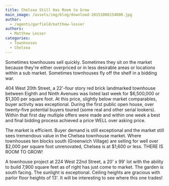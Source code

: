 ```yaml
---
title: Chelsea Still Has Room to Grow
main_image: /assets/img/blog/download-20151006154000.jpg
author:
  - /agents/garfield/matthew-lesser
authors:
  - Matthew Lesser
categories:
  - Townhouses
  - Chelsea
---
```

<p>Sometimes townhouses sell quickly. Sometimes they sit on the market because they're either overpriced or in less desirable areas or locations within a sub market. Sometimes townhouses fly off the shelf in a bidding war.</p><p>404 West 20th Street, a 22'-four story red brick landmarked townhouse between Eighth and Ninth Avenues was listed last week for $6,500,000 or $1,300 per square foot. At this price, slightly below market comparables, buyer activity was exceptional. During the first public open house, over twenty-five potential buyers toured (some real and other serial lookers). Within that first day multiple offers were made and within one week a best and final bidding process achieved a price WELL over asking price.</p><p>The market is efficient. Buyer demand is still exceptional and the market still sees tremendous value in the Chelsea townhouse market. Where townhouses ten blocks south (Greenwich Village) are selling for well over $2,000 per square foot unrenovated, Chelsea is at $1,600 or less. THERE IS ROOM TO GROW!</p><p>A townhouse project at 224 West 22nd Street, a 20' x 99' lot with the ability to build 7,900 square feet as of right has just come to market. The garden is south facing. The sunlight is exceptional. Ceiling heights are gracious with parlor floor heights of 13'. It will be interesting to see where this one trades!</p>